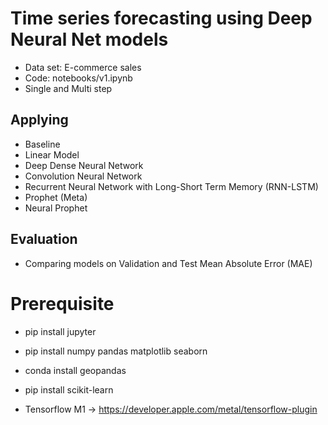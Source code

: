 # Time series forecasting using Deep Neural Net models
- Data set: E-commerce sales
- Code: notebooks/v1.ipynb
- Single and Multi step

## Applying
- Baseline
- Linear Model
- Deep Dense Neural Network
- Convolution Neural Network
- Recurrent Neural Network with Long-Short Term Memory (RNN-LSTM)
- Prophet (Meta)
- Neural Prophet

## Evaluation
- Comparing models on Validation and Test Mean Absolute Error (MAE)


# Prerequisite
- pip install jupyter
- pip install numpy pandas matplotlib seaborn
- conda install geopandas
- pip install scikit-learn

- Tensorflow M1 -> https://developer.apple.com/metal/tensorflow-plugin
